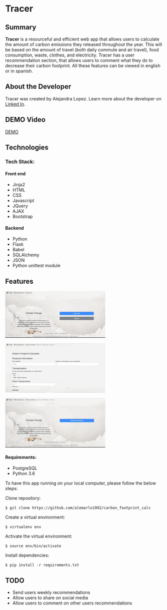 # Tracer 

## Summary 

**Tracer** is a resourceful and efficient web app that allows users to calculate the amount of carbon emissions they released throughout the year. This will be based on the amount of travel (both daily commute and air travel), food consumption, waste, clothes, and electricity. Tracer has a user recommendation section, that allows users to comment what they do to decrease their carbon footprint. All these features can be viewed in english or in spanish. 

## About the Developer
Tracer was created by Alejandra Lopez. Learn more about the developer on [Linked In](https://www.linkedin.com/in/alejandra-lopez-0a0a205b/).

## DEMO Video 
[DEMO](https://drive.google.com/file/d/1z0TKpaBW8NxHGx1xa6zF3t-fe1LtIPQS/view?usp=sharing)

## Technologies

### Tech Stack:

#### Front end
* Jinja2
* HTML
* CSS
* Javascript
* JQuery
* AJAX
* Bootstrap

#### Backend
* Python
* Flask
* Babel
* SQLAlchemy
* JSON
* Python unittest module

## Features

![Registration/Login](static/README/register_login.gif)

![Pollution metrics, Score, and Recommendations](static/README/form_score_recs.gif)


![English to Spanish](static/README/english_spanish.gif)

#### Requirements:

- PostgreSQL
- Python 3.6

To have this app running on your local computer, please follow the below steps:

Clone repository:
```
$ git clone https://github.com/alemarlo1992/carbon_footprint_calc
```
Create a virtual environment:
```
$ virtualenv env
```
Activate the virtual environment:
```
$ source env/bin/activate
```
Install dependencies:
```
$ pip install -r requirements.txt
```
## TODO
* Send users weekly recommendations 
* Allow users to share on social media 
* Allow users to comment on other users recommendations
















